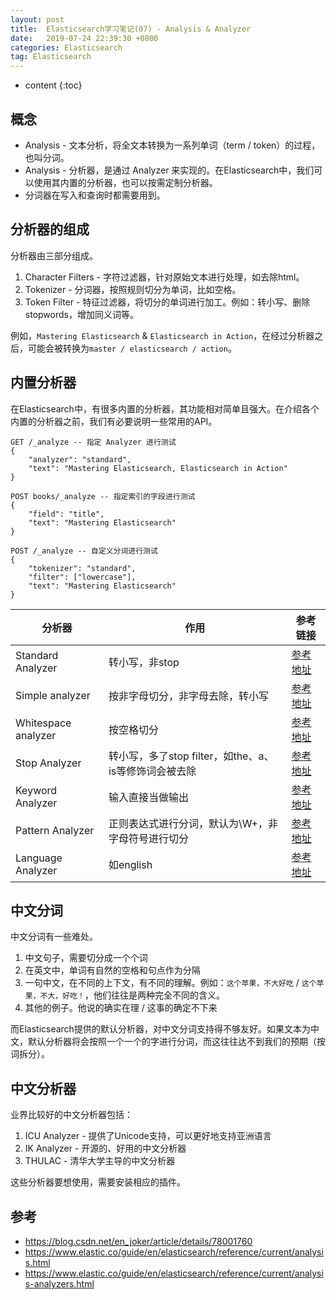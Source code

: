 ```yaml
---
layout: post
title:  Elasticsearch学习笔记(07) - Analysis & Analyzer
date:   2019-07-24 22:39:30 +0800
categories: Elasticsearch
tag: Elasticsearch
---
```


* content
{:toc}

## 概念

+ Analysis - 文本分析，将全文本转换为一系列单词（term / token）的过程，也叫分词。
+ Analysis - 分析器，是通过 Analyzer 来实现的。在Elasticsearch中，我们可以使用其内置的分析器，也可以按需定制分析器。
+ 分词器在写入和查询时都需要用到。

## 分析器的组成

分析器由三部分组成。

1. Character Filters - 字符过滤器，针对原始文本进行处理，如去除html。
2. Tokenizer - 分词器，按照规则切分为单词，比如空格。
3. Token Filter - 特征过滤器，将切分的单词进行加工。例如：转小写、删除stopwords，增加同义词等。

例如，`Mastering Elasticsearch` & `Elasticsearch in Action`，在经过分析器之后，可能会被转换为`master / elasticsearch / action`。

## 内置分析器

在Elasticsearch中，有很多内置的分析器，其功能相对简单且强大。在介绍各个内置的分析器之前，我们有必要说明一些常用的API。

```
GET /_analyze -- 指定 Analyzer 进行测试
{
    "analyzer": "standard",
    "text": "Mastering Elasticsearch, Elasticsearch in Action"
}

POST books/_analyze -- 指定索引的字段进行测试
{
    "field": "title",
    "text": "Mastering Elasticsearch"
}

POST /_analyze -- 自定义分词进行测试
{
    "tokenizer": "standard",
    "filter": ["lowercase"],
    "text": "Mastering Elasticsearch"
}
```

| 分析器 | 作用 | 参考链接 |
| --- | --- | --- |
| Standard Analyzer | 转小写，非stop | [参考地址](https://www.elastic.co/guide/en/elasticsearch/reference/current/analysis-standard-analyzer.html) |
| Simple analyzer | 按非字母切分，非字母去除，转小写 | [参考地址](https://www.elastic.co/guide/en/elasticsearch/reference/current/analysis-simple-analyzer.html) |
| Whitespace analyzer | 按空格切分 | [参考地址](https://www.elastic.co/guide/en/elasticsearch/reference/current/analysis-whitespace-analyzer.html) |
| Stop Analyzer | 转小写，多了stop filter，如the、a、is等修饰词会被去除 | [参考地址](https://www.elastic.co/guide/en/elasticsearch/reference/current/analysis-stop-analyzer.html) |
| Keyword Analyzer | 输入直接当做输出 | [参考地址](https://www.elastic.co/guide/en/elasticsearch/reference/current/analysis-keyword-analyzer.html) |
| Pattern Analyzer | 正则表达式进行分词，默认为\W+，非字母符号进行切分 | [参考地址](https://www.elastic.co/guide/en/elasticsearch/reference/current/analysis-pattern-analyzer.html) |
| Language Analyzer | 如english | [参考地址](https://www.elastic.co/guide/en/elasticsearch/reference/current/analysis-lang-analyzer.html) |

## 中文分词

中文分词有一些难处。

1. 中文句子，需要切分成一个个词
2. 在英文中，单词有自然的空格和句点作为分隔
3. 一句中文，在不同的上下文，有不同的理解。例如：`这个苹果，不大好吃` / `这个苹果，不大，好吃！`，他们往往是两种完全不同的含义。
4. 其他的例子。他说的确实在理 / 这事的确定不下来

而Elasticsearch提供的默认分析器，对中文分词支持得不够友好。如果文本为中文，默认分析器将会按照一个一个的字进行分词，而这往往达不到我们的预期（按词拆分）。

## 中文分析器

业界比较好的中文分析器包括：

1. ICU Analyzer - 提供了Unicode支持，可以更好地支持亚洲语言
2. IK Analyzer - 开源的、好用的中文分析器
3. THULAC - 清华大学主导的中文分析器

这些分析器要想使用，需要安装相应的插件。

## 参考

+ https://blog.csdn.net/en_joker/article/details/78001760
+ https://www.elastic.co/guide/en/elasticsearch/reference/current/analysis.html
+ https://www.elastic.co/guide/en/elasticsearch/reference/current/analysis-analyzers.html
